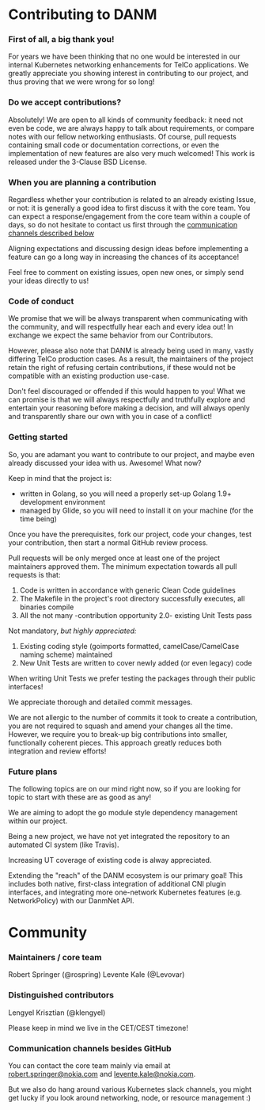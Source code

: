 
# Contributing to DANM

### First of all, a big thank you!

For years we have been thinking that no one would be interested in our internal Kubernetes networking enhancements for TelCo applications.
We greatly appreciate you showing interest in contributing to our project, and thus proving that we were wrong for so long!

### Do we accept contributions?

Absolutely!
We are open to all kinds of community feedback: it need not even be code, we are always happy to talk about requirements, or compare notes with our fellow networking enthusiasts.
Of course, pull requests containing small code or documentation corrections, or even the implementation of new features are also very much welcomed!
This work is released under the 3-Clause BSD License.

### When you are planning a contribution

Regardless whether your contribution is related to an already existing Issue, or not: it is generally a good idea to first discuss it with the core team.
You can expect a response/engagement from the core team within a couple of days, so do not hesitate to contact us first through the [communication channels described below](#communication-channels-besides-github)

Aligning expectations and discussing design ideas before implementing a feature can go a long way in increasing the chances of its acceptance!

Feel free to comment on existing issues, open new ones, or simply send your ideas directly to us!

### Code of conduct
We promise that we will be always transparent when communicating with the community, and will respectfully hear each and every idea out!
In exchange we expect the same behavior from our Contributors.

However, please also note that DANM is already being used in many, vastly differing TelCo production cases. 
As a result, the maintainers of the project retain the right of refusing certain contributions, if these would not be compatible with an existing production use-case.

Don't feel discouraged or offended if this would happen to you! 
What we can promise is that we will always respectfully and truthfully explore and entertain your reasoning before making a decision, and will always openly and transparently share our own with you in case of a conflict!

### Getting started
So, you are adamant you want to contribute to our project, and maybe even already discussed your idea with us. Awesome! What now?

Keep in mind that the project is:

 - written in Golang, so you will need a properly set-up Golang 1.9+  development environment
 - managed by Glide, so you will need to install it on your machine (for the time being)
 
Once you have the prerequisites, fork our project, code your changes, test your contribution, then start a normal GitHub review process.

Pull requests will be only merged once at least one of the project maintainers approved them.
The minimum expectation towards all pull requests is that:
1. Code is written in accordance with generic Clean Code guidelines
2. The Makefile in the project's root directory successfully executes, all binaries compile
3. All the not many -contribution opportunity 2.0- existing Unit Tests pass

Not mandatory, *but highly appreciated:*
1. Existing coding style (goimports formatted, camelCase/CamelCase naming scheme) maintained
2. New Unit Tests are written to cover newly added (or even legacy) code

When writing Unit Tests we prefer testing the packages through their public interfaces!

We appreciate thorough and detailed commit messages. 

We are not allergic to the number of commits it took to create a contribution, you are not required to squash and amend your changes all the time.
However, we require you to break-up big contributions into smaller, functionally coherent pieces. This approach greatly reduces both integration and review efforts!
### Future plans
The following topics are on our mind right now, so if you are looking for topic to start with these are as good as any!

We are aiming to adopt the go module style dependency management within our project.

Being a new project, we have not yet integrated the repository to an automated CI system (like Travis).
 
Increasing UT coverage of existing code is alway appreciated.

Extending the "reach" of the DANM ecosystem is our primary goal! 
This includes both native, first-class integration of additional CNI plugin interfaces, and integrating more one-network Kubernetes features (e.g. NetworkPolicy) with our DanmNet API. 

# Community
### Maintainers / core team
Robert Springer (@rospring)
Levente Kale (@Levovar)
### Distinguished contributors
Lengyel Krisztian (@klengyel)

Please keep in mind we live in the CET/CEST timezone!

### Communication channels besides GitHub
You can contact the core team mainly via email at robert.springer@nokia.com and levente.kale@nokia.com.

But we also do hang around various Kubernetes slack channels, you might get lucky if you look around networking, node, or resource management :)
